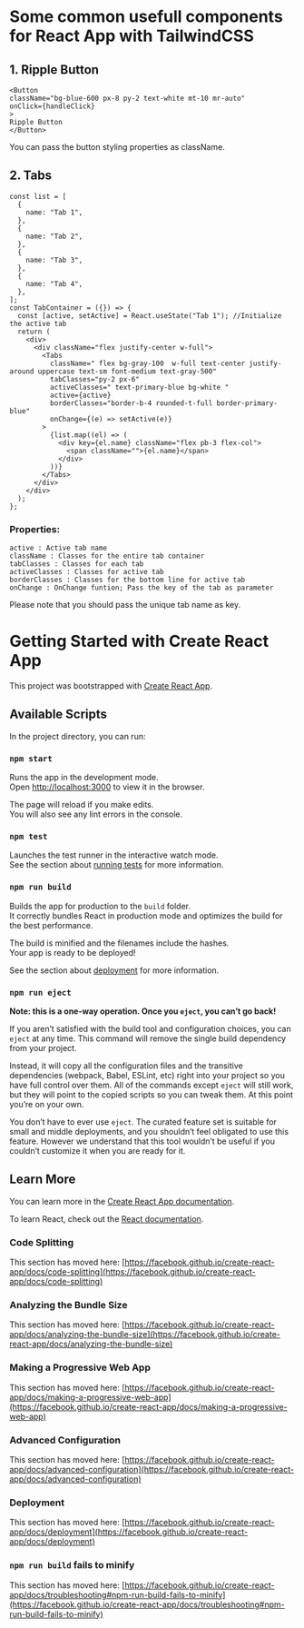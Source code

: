 # Some common usefull components for React App with TailwindCSS

## 1. Ripple Button

```
<Button
className="bg-blue-600 px-8 py-2 text-white mt-10 mr-auto" 
onClick={handleClick} 
> 
Ripple Button 
</Button> 
```
  
  You can pass the button styling properties as className.
  
## 2. Tabs
```
const list = [
  {
    name: "Tab 1",
  },
  {
    name: "Tab 2",
  },
  {
    name: "Tab 3",
  },
  {
    name: "Tab 4",
  },
];
const TabContainer = ({}) => {
  const [active, setActive] = React.useState("Tab 1"); //Initialize the active tab
  return (
    <div>
      <div className="flex justify-center w-full">
        <Tabs
          className=" flex bg-gray-100  w-full text-center justify-around uppercase text-sm font-medium text-gray-500"
          tabClasses="py-2 px-6"
          activeClasses=" text-primary-blue bg-white "
          active={active}
          borderClasses="border-b-4 rounded-t-full border-primary-blue"
          onChange={(e) => setActive(e)}
        >
          {list.map((el) => (
            <div key={el.name} className="flex pb-3 flex-col">
              <span className="">{el.name}</span>
            </div>
          ))}
        </Tabs>
      </div>
    </div>
  );
};
```
### Properties:
    active : Active tab name
    className : Classes for the entire tab container
    tabClasses : Classes for each tab
    activeClasses : Classes for active tab
    borderClasses : Classes for the bottom line for active tab    
    onChange : OnChange funtion; Pass the key of the tab as parameter

Please note that you should pass the unique tab name as key.

# Getting Started with Create React App

This project was bootstrapped with [Create React App](https://github.com/facebook/create-react-app).

## Available Scripts

In the project directory, you can run:

### `npm start`

Runs the app in the development mode.\
Open [http://localhost:3000](http://localhost:3000) to view it in the browser.

The page will reload if you make edits.\
You will also see any lint errors in the console.

### `npm test`

Launches the test runner in the interactive watch mode.\
See the section about [running tests](https://facebook.github.io/create-react-app/docs/running-tests) for more information.

### `npm run build`

Builds the app for production to the `build` folder.\
It correctly bundles React in production mode and optimizes the build for the best performance.

The build is minified and the filenames include the hashes.\
Your app is ready to be deployed!

See the section about [deployment](https://facebook.github.io/create-react-app/docs/deployment) for more information.

### `npm run eject`

**Note: this is a one-way operation. Once you `eject`, you can’t go back!**

If you aren’t satisfied with the build tool and configuration choices, you can `eject` at any time. This command will remove the single build dependency from your project.

Instead, it will copy all the configuration files and the transitive dependencies (webpack, Babel, ESLint, etc) right into your project so you have full control over them. All of the commands except `eject` will still work, but they will point to the copied scripts so you can tweak them. At this point you’re on your own.

You don’t have to ever use `eject`. The curated feature set is suitable for small and middle deployments, and you shouldn’t feel obligated to use this feature. However we understand that this tool wouldn’t be useful if you couldn’t customize it when you are ready for it.

## Learn More

You can learn more in the [Create React App documentation](https://facebook.github.io/create-react-app/docs/getting-started).

To learn React, check out the [React documentation](https://reactjs.org/).

### Code Splitting

This section has moved here: [https://facebook.github.io/create-react-app/docs/code-splitting](https://facebook.github.io/create-react-app/docs/code-splitting)

### Analyzing the Bundle Size

This section has moved here: [https://facebook.github.io/create-react-app/docs/analyzing-the-bundle-size](https://facebook.github.io/create-react-app/docs/analyzing-the-bundle-size)

### Making a Progressive Web App

This section has moved here: [https://facebook.github.io/create-react-app/docs/making-a-progressive-web-app](https://facebook.github.io/create-react-app/docs/making-a-progressive-web-app)

### Advanced Configuration

This section has moved here: [https://facebook.github.io/create-react-app/docs/advanced-configuration](https://facebook.github.io/create-react-app/docs/advanced-configuration)

### Deployment

This section has moved here: [https://facebook.github.io/create-react-app/docs/deployment](https://facebook.github.io/create-react-app/docs/deployment)

### `npm run build` fails to minify

This section has moved here: [https://facebook.github.io/create-react-app/docs/troubleshooting#npm-run-build-fails-to-minify](https://facebook.github.io/create-react-app/docs/troubleshooting#npm-run-build-fails-to-minify)
